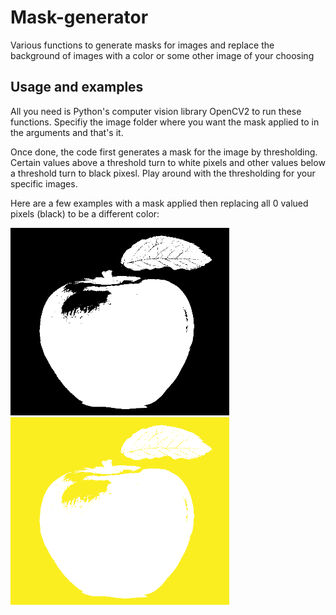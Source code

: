 # Mask-generator
Various functions to generate masks for images and replace the background of images with a color or some other image of your choosing 

## Usage and examples

All you need is Python's computer vision library OpenCV2 to run these functions. Specifiy the image folder where you want the mask applied to in the arguments and that's it. 

Once done, the code first generates a mask for the image by thresholding. Certain values above a threshold turn to white pixels and other values below a threshold turn to black pixesl. Play around with the thresholding for your specific images. 

Here are a few examples with a mask applied then replacing all 0 valued pixels (black) to be a different color:


<img src="/example_masks/appleMasked.png" alt="drawing" width="350" height="300" />

<img src="/example_masks/appleMaskedColoredBG.png" alt="drawing" width="350" height="300" />

